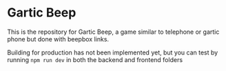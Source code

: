 # Gartic Beep

This is the repository for Gartic Beep, a game similar to telephone or gartic phone but done with beepbox links. 

Building for production has not been implemented yet, but you can test by running `npm run dev` in both the backend and frontend folders
